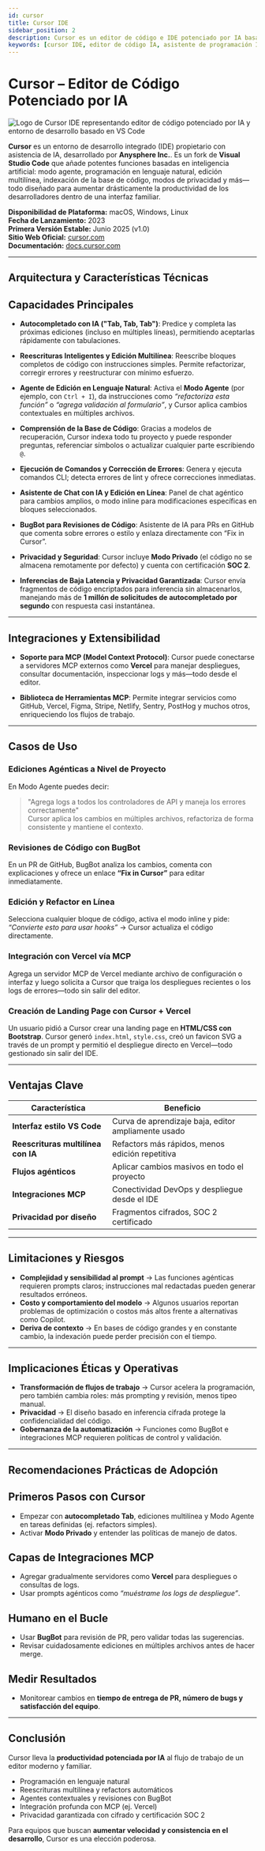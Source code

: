 ```yaml
---
id: cursor
title: Cursor IDE
sidebar_position: 2
description: Cursor es un editor de código e IDE potenciado por IA basado en VS Code que ofrece autocompletado inteligente, edición en lenguaje natural y flujos de desarrollo agénticos para mejorar la productividad del desarrollador.
keywords: [cursor IDE, editor de código IA, asistente de programación IA, fork VS Code, autocompletado inteligente, desarrollo agéntico, productividad desarrollador, generación código]
---
```


# Cursor – Editor de Código Potenciado por IA

<img src="/img/artificial-intelligence/tools/cursor.svg" alt="Logo de Cursor IDE representando editor de código potenciado por IA y entorno de desarrollo basado en VS Code" class="ai-logo logo-cursor" />

**Cursor** es un entorno de desarrollo integrado (IDE) propietario con asistencia de IA, desarrollado por **Anysphere Inc.**. Es un fork de **Visual Studio Code** que añade potentes funciones basadas en inteligencia artificial: modo agente, programación en lenguaje natural, edición multilínea, indexación de la base de código, modos de privacidad y más—todo diseñado para aumentar drásticamente la productividad de los desarrolladores dentro de una interfaz familiar.

**Disponibilidad de Plataforma:** macOS, Windows, Linux  
**Fecha de Lanzamiento:** 2023  
**Primera Versión Estable:** Junio 2025 (v1.0)  
**Sitio Web Oficial:** [cursor.com](https://cursor.com)  
**Documentación:** [docs.cursor.com](https://docs.cursor.com)  

---

## Arquitectura y Características Técnicas

## Capacidades Principales

- **Autocompletado con IA ("Tab, Tab, Tab")**: Predice y completa las próximas ediciones (incluso en múltiples líneas), permitiendo aceptarlas rápidamente con tabulaciones.  

- **Reescrituras Inteligentes y Edición Multilínea**: Reescribe bloques completos de código con instrucciones simples. Permite refactorizar, corregir errores y reestructurar con mínimo esfuerzo.  

- **Agente de Edición en Lenguaje Natural**: Activa el **Modo Agente** (por ejemplo, con `Ctrl + I`), da instrucciones como *“refactoriza esta función”* o *“agrega validación al formulario”*, y Cursor aplica cambios contextuales en múltiples archivos.  

- **Comprensión de la Base de Código**: Gracias a modelos de recuperación, Cursor indexa todo tu proyecto y puede responder preguntas, referenciar símbolos o actualizar cualquier parte escribiendo `@`.  

- **Ejecución de Comandos y Corrección de Errores**: Genera y ejecuta comandos CLI; detecta errores de lint y ofrece correcciones inmediatas.  

- **Asistente de Chat con IA y Edición en Línea**: Panel de chat agéntico para cambios amplios, o modo inline para modificaciones específicas en bloques seleccionados.  

- **BugBot para Revisiones de Código**: Asistente de IA para PRs en GitHub que comenta sobre errores o estilo y enlaza directamente con “Fix in Cursor”.  

- **Privacidad y Seguridad**: Cursor incluye **Modo Privado** (el código no se almacena remotamente por defecto) y cuenta con certificación **SOC 2**.  

- **Inferencias de Baja Latencia y Privacidad Garantizada**: Cursor envía fragmentos de código encriptados para inferencia sin almacenarlos, manejando más de **1 millón de solicitudes de autocompletado por segundo** con respuesta casi instantánea.  

---

## Integraciones y Extensibilidad

- **Soporte para MCP (Model Context Protocol)**: Cursor puede conectarse a servidores MCP externos como **Vercel** para manejar despliegues, consultar documentación, inspeccionar logs y más—todo desde el editor.  

- **Biblioteca de Herramientas MCP**: Permite integrar servicios como GitHub, Vercel, Figma, Stripe, Netlify, Sentry, PostHog y muchos otros, enriqueciendo los flujos de trabajo.  

---

## Casos de Uso

### Ediciones Agénticas a Nivel de Proyecto
En Modo Agente puedes decir:  
> "Agrega logs a todos los controladores de API y maneja los errores correctamente"  
Cursor aplica los cambios en múltiples archivos, refactoriza de forma consistente y mantiene el contexto.  

### Revisiones de Código con BugBot
En un PR de GitHub, BugBot analiza los cambios, comenta con explicaciones y ofrece un enlace **“Fix in Cursor”** para editar inmediatamente.  

### Edición y Refactor en Línea
Selecciona cualquier bloque de código, activa el modo inline y pide: *“Convierte esto para usar hooks”* → Cursor actualiza el código directamente.  

### Integración con Vercel vía MCP
Agrega un servidor MCP de Vercel mediante archivo de configuración o interfaz y luego solicita a Cursor que traiga los despliegues recientes o los logs de errores—todo sin salir del editor.  

### Creación de Landing Page con Cursor + Vercel
Un usuario pidió a Cursor crear una landing page en **HTML/CSS con Bootstrap**. Cursor generó `index.html`, `style.css`, creó un favicon SVG a través de un prompt y permitió el despliegue directo en Vercel—todo gestionado sin salir del IDE.  

---

## Ventajas Clave

| Característica                    | Beneficio                                           |
|-----------------------------------|-----------------------------------------------------|
| **Interfaz estilo VS Code**       | Curva de aprendizaje baja, editor ampliamente usado |
| **Reescrituras multilínea con IA**| Refactors más rápidos, menos edición repetitiva     |
| **Flujos agénticos**              | Aplicar cambios masivos en todo el proyecto         |
| **Integraciones MCP**             | Conectividad DevOps y despliegue desde el IDE       |
| **Privacidad por diseño**         | Fragmentos cifrados, SOC 2 certificado              |

---

## Limitaciones y Riesgos

- **Complejidad y sensibilidad al prompt** → Las funciones agénticas requieren prompts claros; instrucciones mal redactadas pueden generar resultados erróneos.  
- **Costo y comportamiento del modelo** → Algunos usuarios reportan problemas de optimización o costos más altos frente a alternativas como Copilot.  
- **Deriva de contexto** → En bases de código grandes y en constante cambio, la indexación puede perder precisión con el tiempo.  

---

## Implicaciones Éticas y Operativas

- **Transformación de flujos de trabajo** → Cursor acelera la programación, pero también cambia roles: más prompting y revisión, menos tipeo manual.  
- **Privacidad** → El diseño basado en inferencia cifrada protege la confidencialidad del código.  
- **Gobernanza de la automatización** → Funciones como BugBot e integraciones MCP requieren políticas de control y validación.  

---

## Recomendaciones Prácticas de Adopción

## Primeros Pasos con Cursor
- Empezar con **autocompletado Tab**, ediciones multilínea y Modo Agente en tareas definidas (ej. refactors simples).  
- Activar **Modo Privado** y entender las políticas de manejo de datos.  

## Capas de Integraciones MCP
- Agregar gradualmente servidores como **Vercel** para despliegues o consultas de logs.  
- Usar prompts agénticos como *“muéstrame los logs de despliegue”*.  

## Humano en el Bucle
- Usar **BugBot** para revisión de PR, pero validar todas las sugerencias.  
- Revisar cuidadosamente ediciones en múltiples archivos antes de hacer merge.  

## Medir Resultados
- Monitorear cambios en **tiempo de entrega de PR, número de bugs y satisfacción del equipo**.  

---

## Conclusión

Cursor lleva la **productividad potenciada por IA** al flujo de trabajo de un editor moderno y familiar.  
- Programación en lenguaje natural  
- Reescrituras multilínea y refactors automáticos  
- Agentes contextuales y revisiones con BugBot  
- Integración profunda con MCP (ej. Vercel)  
- Privacidad garantizada con cifrado y certificación SOC 2  

Para equipos que buscan **aumentar velocidad y consistencia en el desarrollo**, Cursor es una elección poderosa.  

